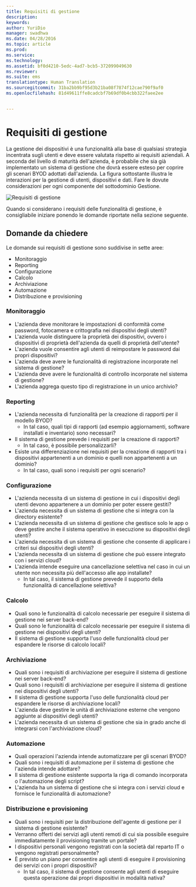 ```yaml
---
title: Requisiti di gestione
description: 
keywords: 
author: YuriDio
manager: swadhwa
ms.date: 04/28/2016
ms.topic: article
ms.prod: 
ms.service: 
ms.technology: 
ms.assetid: bf0d4210-5edc-4ad7-bcb5-372099049630
ms.reviewer: 
ms.suite: ems
translationtype: Human Translation
ms.sourcegitcommit: 31ba2bb9bf95d3b21ba08f7874f12cae790f9af0
ms.openlocfilehash: 81d49611ffe8cadcbf7b69df0b4cbb322faee2ee


---
```


# Requisiti di gestione

La gestione dei dispositivi è una funzionalità alla base di qualsiasi strategia incentrata sugli utenti e deve essere valutata rispetto ai requisiti aziendali. A seconda del livello di maturità dell'azienda, è probabile che sia già implementato un sistema di gestione che dovrà essere esteso per coprire gli scenari BYOD adottati dall'azienda. La figura sottostante illustra le interazioni per la gestione di utenti, dispositivi e dati. Fare le dovute considerazioni per ogni componente del sottodominio Gestione.

![Requisiti di gestione](./media/BYOD_Figure4.png)

Quando si considerano i requisiti delle funzionalità di gestione, è consigliabile iniziare ponendo le domande riportate nella sezione seguente.

## Domande da chiedere

Le domande sui requisiti di gestione sono suddivise in sette aree:

- Monitoraggio
- Reporting
- Configurazione
- Calcolo
- Archiviazione
- Automazione
- Distribuzione e provisioning


### Monitoraggio

- L'azienda deve monitorare le impostazioni di conformità come password, fotocamera e crittografia nei dispositivi degli utenti?
- L'azienda vuole distinguere la proprietà dei dispositivi, ovvero i dispositivi di proprietà dell'azienda da quelli di proprietà dell'utente?
- L'azienda vuole consentire agli utenti di reimpostare le password dai propri dispositivi?
- L'azienda deve avere le funzionalità di registrazione incorporate nel sistema di gestione?
- L'azienda deve avere le funzionalità di controllo incorporate nel sistema di gestione?
- L'azienda aggrega questo tipo di registrazione in un unico archivio?

### Reporting

- L'azienda necessita di funzionalità per la creazione di rapporti per il modello BYOD?
    - In tal caso, quali tipi di rapporti (ad esempio aggiornamenti, software installati e inventario) sono necessari?
- Il sistema di gestione prevede i requisiti per la creazione di rapporti?
    - In tal caso, è possibile personalizzarli?
- Esiste una differenziazione nei requisiti per la creazione di rapporti tra i dispositivi appartenenti a un dominio e quelli non appartenenti a un dominio?
    - In tal caso, quali sono i requisiti per ogni scenario?

### Configurazione

- L'azienda necessita di un sistema di gestione in cui i dispositivi degli utenti devono appartenere a un dominio per poter essere gestiti?
- L'azienda necessita di un sistema di gestione che si integra con la directory esistente?
- L'azienda necessita di un sistema di gestione che gestisce solo le app o deve gestire anche il sistema operativo in esecuzione su dispositivi degli utenti?
- L'azienda necessita di un sistema di gestione che consente di applicare i criteri sui dispositivi degli utenti?
- L'azienda necessita di un sistema di gestione che può essere integrato con i servizi cloud?
- L'azienda intende eseguire una cancellazione selettiva nel caso in cui un utente non necessita più dell'accesso alle app installate?
    - In tal caso, il sistema di gestione prevede il supporto della funzionalità di cancellazione selettiva?

### Calcolo

- Quali sono le funzionalità di calcolo necessarie per eseguire il sistema di gestione nei server back-end?
- Quali sono le funzionalità di calcolo necessarie per eseguire il sistema di gestione nei dispositivi degli utenti?
- Il sistema di gestione supporta l'uso delle funzionalità cloud per espandere le risorse di calcolo locali?

### Archiviazione

- Quali sono i requisiti di archiviazione per eseguire il sistema di gestione nei server back-end?
- Quali sono i requisiti di archiviazione per eseguire il sistema di gestione nei dispositivi degli utenti?
- Il sistema di gestione supporta l'uso delle funzionalità cloud per espandere le risorse di archiviazione locali?
- L'azienda deve gestire le unità di archiviazione esterne che vengono aggiunte ai dispositivi degli utenti?
- L'azienda necessita di un sistema di gestione che sia in grado anche di integrarsi con l'archiviazione cloud?

### Automazione

- Quali operazioni l'azienda intende automatizzare per gli scenari BYOD?
- Quali sono i requisiti di automazione per il sistema di gestione che l'azienda intende adottare?
- Il sistema di gestione esistente supporta la riga di comando incorporata o l'automazione degli script?
- L'azienda ha un sistema di gestione che si integra con i servizi cloud e fornisce le funzionalità di automazione?

### Distribuzione e provisioning

- Quali sono i requisiti per la distribuzione dell'agente di gestione per il sistema di gestione esistente?
- Verranno offerti dei servizi agli utenti remoti di cui sia possibile eseguire immediatamente il provisioning tramite un portale?
- I dispositivi personali vengono registrati con la società dal reparto IT o vengono registrati personalmente?
- È previsto un piano per consentire agli utenti di eseguire il provisioning dei servizi con i propri dispositivi?
    - In tal caso, il sistema di gestione consente agli utenti di eseguire questa operazione dai propri dispositivi in modalità nativa?




<!--HONumber=Jun16_HO4-->


